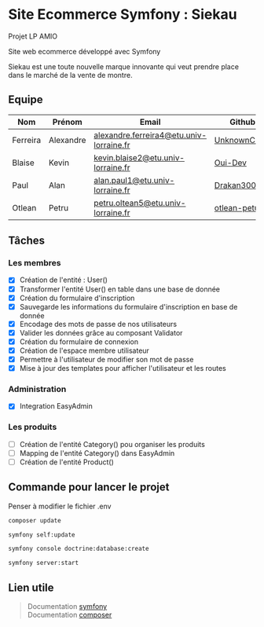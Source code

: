 # Site Ecommerce Symfony : **Siekau**

Projet LP AMIO

Site web ecommerce développé avec Symfony

Siekau est une toute nouvelle marque innovante qui veut prendre place dans le marché de la vente de montre.

## Equipe

| Nom | Prénom | Email | Github |
| - | - | - | - |
| Ferreira | Alexandre | alexandre.ferreira4@etu.univ-lorraine.fr | [UnknownChick](https://github.com/UnknownChick) |
| Blaise | Kevin | kevin.blaise2@etu.univ-lorraine.fr | [Oui-Dev](https://github.com/Oui-Dev) |
| Paul | Alan | alan.paul1@etu.univ-lorraine.fr | [Drakan300](https://github.com/Drakan300) |
| Otlean | Petru | petru.oltean5@etu.univ-lorraine.fr | [otlean-petu](https://github.com/oltean-petru) |

## Tâches

### Les membres
* [x] Création de l'entité : User()
* [x] Transformer l'entité User() en table dans une base de donnée
* [x] Création du formulaire d'inscription
* [x] Sauvegarde les informations du formulaire d'inscription en base de donnée
* [x] Encodage des mots de passe de nos utilisateurs
* [x] Valider les données grâce au composant Validator
* [x] Création du formulaire de connexion
* [x] Création de l'espace membre utilisateur
* [x] Permettre à l'utilisateur de modifier son mot de passe
* [x] Mise à jour des templates pour afficher l'utilisateur et les routes

### Administration
* [x] Integration EasyAdmin

### Les produits
* [ ] Création de l'entité Category() pou organiser les produits
* [ ] Mapping de l'entité Category() dans EasyAdmin
* [ ] Création de l'entité Product() 

## Commande pour lancer le projet

Penser à modifier le fichier .env

```Bash
composer update
```
```Bash
symfony self:update
```
```Bash
symfony console doctrine:database:create
```
```Bash
symfony server:start
```

## Lien utile

> Documentation [symfony](https://symfony.com/doc/current/index.html)\
> Documentation [composer](https://getcomposer.org/doc/)
